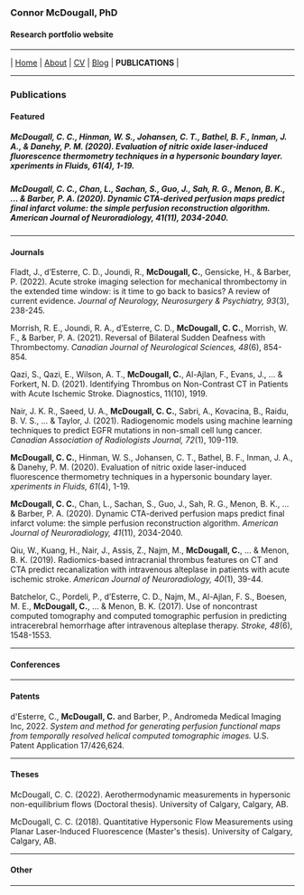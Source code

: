 ### Connor McDougall, PhD
#### Research portfolio website
___

| [Home](README.md) | [About](about.md) | [CV](cv.md) | [Blog](blog.md) | **PUBLICATIONS** |

___

### Publications


#### Featured

##### McDougall, C. C., Hinman, W. S., Johansen, C. T., Bathel, B. F., Inman, J. A., & Danehy, P. M. (2020). Evaluation of nitric oxide laser-induced fluorescence thermometry techniques in a hypersonic boundary layer. *xperiments in Fluids, 61*(4), 1-19.

##### McDougall, C. C., Chan, L., Sachan, S., Guo, J., Sah, R. G., Menon, B. K., ... & Barber, P. A. (2020). Dynamic CTA-derived perfusion maps predict final infarct volume: the simple perfusion reconstruction algorithm. *American Journal of Neuroradiology, 41*(11), 2034-2040.

___

#### Journals

Fladt, J., d’Esterre, C. D., Joundi, R., **McDougall, C.**, Gensicke, H., & Barber, P. (2022). Acute stroke imaging selection for mechanical thrombectomy in the extended time window: is it time to go back to basics? A review of current evidence. *Journal of Neurology, Neurosurgery & Psychiatry, 93*(3), 238-245.

Morrish, R. E., Joundi, R. A., d’Esterre, C. D., **McDougall, C. C.**, Morrish, W. F., & Barber, P. A. (2021). Reversal of Bilateral Sudden Deafness with Thrombectomy. *Canadian Journal of Neurological Sciences, 48*(6), 854-854.

Qazi, S., Qazi, E., Wilson, A. T., **McDougall, C.**, Al-Ajlan, F., Evans, J., ... & Forkert, N. D. (2021). Identifying Thrombus on Non-Contrast CT in Patients with Acute Ischemic Stroke. Diagnostics, 11(10), 1919.

Nair, J. K. R., Saeed, U. A., **McDougall, C. C.**, Sabri, A., Kovacina, B., Raidu, B. V. S., ... & Taylor, J. (2021). Radiogenomic models using machine learning techniques to predict EGFR mutations in non-small cell lung cancer. *Canadian Association of Radiologists Journal, 72*(1), 109-119.

**McDougall, C. C.**, Hinman, W. S., Johansen, C. T., Bathel, B. F., Inman, J. A., & Danehy, P. M. (2020). Evaluation of nitric oxide laser-induced fluorescence thermometry techniques in a hypersonic boundary layer. *xperiments in Fluids, 61*(4), 1-19.

**McDougall, C. C.**, Chan, L., Sachan, S., Guo, J., Sah, R. G., Menon, B. K., ... & Barber, P. A. (2020). Dynamic CTA-derived perfusion maps predict final infarct volume: the simple perfusion reconstruction algorithm. *American Journal of Neuroradiology, 41*(11), 2034-2040.

Qiu, W., Kuang, H., Nair, J., Assis, Z., Najm, M., **McDougall, C.**, ... & Menon, B. K. (2019). Radiomics-based intracranial thrombus features on CT and CTA predict recanalization with intravenous alteplase in patients with acute ischemic stroke. *American Journal of Neuroradiology, 40*(1), 39-44.

Batchelor, C., Pordeli, P., d’Esterre, C. D., Najm, M., Al-Ajlan, F. S., Boesen, M. E., **McDougall, C.**, ... & Menon, B. K. (2017). Use of noncontrast computed tomography and computed tomographic perfusion in predicting intracerebral hemorrhage after intravenous alteplase therapy. *Stroke, 48*(6), 1548-1553.

___

#### Conferences

___

#### Patents

d'Esterre, C., **McDougall, C.** and Barber, P., Andromeda Medical Imaging Inc, 2022. *System and method for generating perfusion functional maps from temporally resolved helical computed tomographic images.* U.S. Patent Application 17/426,624.

___

#### Theses

McDougall, C. C. (2022). Aerothermodynamic measurements in hypersonic non-equilibrium flows (Doctoral thesis). University of Calgary, Calgary, AB.

McDougall, C. C. (2018). Quantitative Hypersonic Flow Measurements using Planar Laser-Induced Fluorescence (Master's thesis). University of Calgary, Calgary, AB. 

___

#### Other


___


